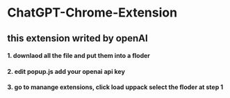 # ChatGPT-Chrome-Extension

## this extension writed by openAI

#### 1. downlaod all the file and put them into a floder

#### 2. edit popup.js add your openai api key

#### 3. go to manange extensions, click load uppack select the floder at step 1
